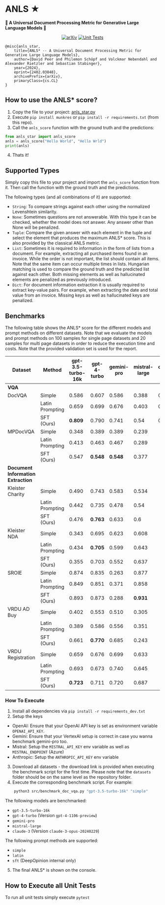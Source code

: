 # ANLS ★
**🌟 A Universal Document Processing Metric for Generative Large Language Models 🌟**

<div align="center">

<a href="">[![arXiv](https://img.shields.io/badge/arXiv-2402.03848-30C251.svg)](https://arxiv.org/abs/2402.03848)</a>
<a href="">![Unit Tests](https://github.com/deepopinion/anls_star_metric/actions/workflows/test.yml/badge.svg)</a>

</div>

    @misc{anls_star,
        title={ANLS* -- A Universal Document Processing Metric for Generative Large Language Models}, 
        author={David Peer and Philemon Schöpf and Volckmar Nebendahl and Alexander Rietzler and Sebastian Stabinger},
        year={2024},
        eprint={2402.03848},
        archivePrefix={arXiv},
        primaryClass={cs.CL}
    }

## How to use the ANLS* score?
1. Copy the file to your project: [anls_star.py](src/anls_star.py)
2. Execute `pip install munkres` or `pip install -r requirements.txt` (from this repo). 
3. Call the `anls_score` function with the ground truth and the predictions:

```python
from anls_star import anls_score
anls = anls_score("Hello World", "Hello Wrld")
print(anls)
```

4. Thats it!

## Supported Types
Simply copy this file to your project and import the `anls_score` function from it. Then call the function with the ground truth and the predictions. 

The following types (and all combinations of it) are supported:
- `String`: To compare strings against each other using the normalized Levenshtein similarity.
- `None`: Sometimes questions are not answerable. With this type it can be checked, whether the model does not answer. Any answer other than None will be penalized.
- `Tuple`: Compare the given answer with each element in the tuple and select the element that produces the maximum ANLS* score. This is also provided by the classical ANLS metric.
- `List`: Sometimes it is required to information in the form of lists from a document. For example, extracting all purchased items found in an invoice. While the order is not important, the list should contain all items. Note that the same item can occur multiple times in lists. Hungarian matching is used to compare the ground truth and the predicted list against each other. Both missing elements as well as hallucinated elements are penalized as previously introduced.
- `Dict`: For document information extraction it is usually required to extract key-value pairs. For example, when extracting the date and total value from an invoice. Missing keys as well as hallucinated keys are penalized.

## Benchmarks

The following table shows the ANLS* score for the different models and prompt methods on different datasets. Note that we evaluate the models and prompt methods on 100 samples for single page datasets and 20 samples for multi page datasets in order to reduce the execution time and costs. Note that the provided validation set is used for the report.


<!-- Use the following page to convert to latex for the paper https://tableconvert.com/markdown-to-latex -->
| Dataset           | Method     | gpt-3.5-turbo-16k | gpt-4-turbo | gemini-pro | mistral-large  | claude-3 |
| ----------------- | ---------- | ----------------- | ----------- | ---------- | -------------- | -------- |
|**VQA**|
| DocVQA            | Simple          | 0.586             | 0.607       | 0.586      | 0.388     | 0.768
|                   | Latin Prompting | 0.659             | 0.699       | 0.676      | 0.403     | 0.762
|                   | SFT (Ours)      | **0.809**         | 0.790       | 0.741      | 0.54      | 0.831
| MPDocVQA          | Simple          | 0.348             | 0.389       | 0.389      | 0.239     |
|                   | Latin Prompting | 0.413             | 0.463       | 0.467      | 0.289     |
|                   | SFT (Ours)      | 0.547             | **0.548**   | **0.548**  | 0.377     |
|**Document Information Extraction**|
| Kleister Charity  | Simple          | 0.490             | 0.743       | 0.583      | 0.534     |
|                   | Latin Prompting | 0.442             | 0.735       | 0.478      | 0.54      |
|                   | SFT (Ours)      | 0.476             | **0.763**   | 0.633      | 0.6       |
| Kleister NDA      | Simple          | 0.343             | 0.695       | 0.623      | 0.608     |
|                   | Latin Prompting | 0.434             | **0.705**   | 0.599      | 0.643     |
|                   | SFT (Ours)      | 0.355             | 0.703       | 0.552      | 0.637     |
| SROIE             | Simple          | 0.874             | 0.835       | 0.263      | 0.877     |
|                   | Latin Prompting | 0.849             | 0.851       | 0.371      | 0.858     |
|                   | SFT (Ours)      | 0.893             | 0.873       | 0.288      | **0.931** |
| VRDU AD Buy       | Simple          | 0.402             | 0.553       | 0.510      | 0.305     |
|                   | Latin Prompting | 0.389             | 0.586       | 0.556      | 0.351     |
|                   | SFT (Ours)      | 0.661             | **0.770**   | 0.685      | 0.243     |
| VRDU Registration | Simple          | 0.659             | 0.676       | 0.699      | 0.633     |
|                   | Latin Prompting | 0.693             | 0.673       | 0.740      | 0.645     |
|                   | SFT (Ours)      | **0.723**         | 0.711       | 0.720      | 0.687     |


### How To Execute
1. Install all dependencies via `pip install -r requirements_dev.txt`
2. Setup the keys
 - OpenAI: Ensure that your OpenAI API key is set as environment variable `OPENAI_API_KEY`. 
 - Gemini: Ensure that your VertexAI setup is correct in case you wanna benchmark gemini-pro too.
 - Mistral: Setup the `MISTRAL_API_KEY` env variable as well as `MISTRAL_ENDPOINT` (Azure)
 - Anthropic: Setup the `ANTHROPIC_API_KEY` env variable
3. Download all datasets - the download link is provided when executing the benchmark script for the first time. Please note that the `datasets` folder should be on the same level as the repository folder.
4. Execute the corresponding benchmark script. For example:

```bash
    python3 src/benchmark_doc_vqa.py "gpt-3.5-turbo-16k" "simple"
```

The following models are benchmarked:
- `gpt-3.5-turbo-16k`
- `gpt-4-turbo` (Version `gpt-4-1106-preview`)
- `gemini-pro`
- `mistral-large`
- `claude-3` (Version `claude-3-opus-20240229`)

The following prompt methods are supported:
- `simple`
- `latin`
- `sft` (DeepOpinion internal only)

5. The final ANLS* is shown on the console. 



## How to Execute all Unit Tests
To run all unit tests simply execute `pytest`
